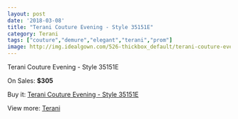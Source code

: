 ```yaml
---
layout: post
date: '2018-03-08'
title: "Terani Couture Evening - Style 35151E"
category: Terani
tags: ["couture","demure","elegant","terani","prom"]
image: http://img.idealgown.com/526-thickbox_default/terani-couture-evening-style-35151e.jpg
---
```

Terani Couture Evening - Style 35151E

On Sales: **$305**
<a href="https://www.idealgown.com/en/terani/198-terani-couture-evening-style-35151e.html"><amp-img layout="responsive" width="600" height="600" src="//img.idealgown.com/526-thickbox_default/terani-couture-evening-style-35151e.jpg" alt="Terani Couture Evening - Style 35151E 0" /></a>
<a href="https://www.idealgown.com/en/terani/198-terani-couture-evening-style-35151e.html"><amp-img layout="responsive" width="600" height="600" src="//img.idealgown.com/527-thickbox_default/terani-couture-evening-style-35151e.jpg" alt="Terani Couture Evening - Style 35151E 1" /></a>

Buy it: [Terani Couture Evening - Style 35151E](https://www.idealgown.com/en/terani/198-terani-couture-evening-style-35151e.html "Terani Couture Evening - Style 35151E")

View more: [Terani](https://www.idealgown.com/en/4-terani "Terani")